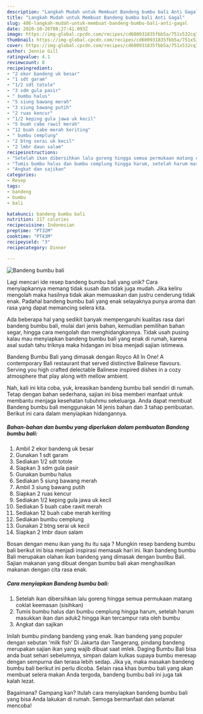 ```yaml
---
description: "Langkah Mudah untuk Membuat Bandeng bumbu bali Anti Gagal"
title: "Langkah Mudah untuk Membuat Bandeng bumbu bali Anti Gagal"
slug: 486-langkah-mudah-untuk-membuat-bandeng-bumbu-bali-anti-gagal
date: 2020-10-26T08:27:41.093Z
image: https://img-global.cpcdn.com/recipes/cd600931835fbb5a/751x532cq70/bandeng-bumbu-bali-foto-resep-utama.jpg
thumbnail: https://img-global.cpcdn.com/recipes/cd600931835fbb5a/751x532cq70/bandeng-bumbu-bali-foto-resep-utama.jpg
cover: https://img-global.cpcdn.com/recipes/cd600931835fbb5a/751x532cq70/bandeng-bumbu-bali-foto-resep-utama.jpg
author: Jennie Gill
ratingvalue: 4.1
reviewcount: 8
recipeingredient:
- "2 ekor bandeng uk besar"
- "1 sdt garam"
- "1/2 sdt totole"
- "3 sdm gula pasir"
- " bumbu halus"
- "5 siung bawang merah"
- "3 siung bawang putih"
- "2 ruas kencur"
- "1/2 keping gula jawa uk kecil"
- "5 buah cabe rawit merah"
- "12 buah cabe merah keriting"
- " bumbu cemplung"
- "2 btng serai uk kecil"
- "2 lmbr daun salam"
recipeinstructions:
- "Setelah ikan dibersihkan lalu goreng hingga semua permukaan matang coklat keemasan (sisihkan)"
- "Tumis bumbu halus dan bumbu cemplung hingga harum, setelah harum masukkan ikan dan aduk2 hingga ikan tercampur rata oleh bumbu"
- "Angkat dan sajikan"
categories:
- Resep
tags:
- bandeng
- bumbu
- bali

katakunci: bandeng bumbu bali 
nutrition: 217 calories
recipecuisine: Indonesian
preptime: "PT32M"
cooktime: "PT43M"
recipeyield: "3"
recipecategory: Dinner

---
```



![Bandeng bumbu bali](https://img-global.cpcdn.com/recipes/cd600931835fbb5a/751x532cq70/bandeng-bumbu-bali-foto-resep-utama.jpg)

Lagi mencari ide resep bandeng bumbu bali yang unik? Cara menyiapkannya memang tidak susah dan tidak juga mudah. Jika keliru mengolah maka hasilnya tidak akan memuaskan dan justru cenderung tidak enak. Padahal bandeng bumbu bali yang enak selayaknya punya aroma dan rasa yang dapat memancing selera kita.

Ada beberapa hal yang sedikit banyak mempengaruhi kualitas rasa dari bandeng bumbu bali, mulai dari jenis bahan, kemudian pemilihan bahan segar, hingga cara mengolah dan menghidangkannya. Tidak usah pusing kalau mau menyiapkan bandeng bumbu bali yang enak di rumah, karena asal sudah tahu triknya maka hidangan ini bisa menjadi sajian istimewa.

Bandeng Bumbu Bali yang dimasak dengan Royco All In One! A contemporary Bali restaurant that served distinctive Balinese flavours. Serving you high crafted delectable Balinese inspired dishes in a cozy atmosphere that play along with mellow ambient.


Nah, kali ini kita coba, yuk, kreasikan bandeng bumbu bali sendiri di rumah. Tetap dengan bahan sederhana, sajian ini bisa memberi manfaat untuk membantu menjaga kesehatan tubuhmu sekeluarga. Anda dapat membuat Bandeng bumbu bali menggunakan 14 jenis bahan dan 3 tahap pembuatan. Berikut ini cara dalam menyiapkan hidangannya.

<!--inarticleads1-->

##### Bahan-bahan dan bumbu yang diperlukan dalam pembuatan Bandeng bumbu bali:

1. Ambil 2 ekor bandeng uk besar
1. Gunakan 1 sdt garam
1. Sediakan 1/2 sdt totole
1. Siapkan 3 sdm gula pasir
1. Gunakan  bumbu halus
1. Sediakan 5 siung bawang merah
1. Ambil 3 siung bawang putih
1. Siapkan 2 ruas kencur
1. Sediakan 1/2 keping gula jawa uk kecil
1. Sediakan 5 buah cabe rawit merah
1. Sediakan 12 buah cabe merah keriting
1. Sediakan  bumbu cemplung
1. Gunakan 2 btng serai uk kecil
1. Siapkan 2 lmbr daun salam


Bosan dengan menu ikan yang itu itu saja ? Mungkin resep bandeng bumbu bali berikut ini bisa menjadi inspirasi memasak hari ini. Ikan bandeng bumbu Bali merupakan olahan ikan bandeng yang dimasak dengan bumbu Bali. Sajian makanan yang dibuat dengan bumbu bali akan menghasilkan makanan dengan cita rasa enak. 

<!--inarticleads2-->

##### Cara menyiapkan Bandeng bumbu bali:

1. Setelah ikan dibersihkan lalu goreng hingga semua permukaan matang coklat keemasan (sisihkan)
1. Tumis bumbu halus dan bumbu cemplung hingga harum, setelah harum masukkan ikan dan aduk2 hingga ikan tercampur rata oleh bumbu
1. Angkat dan sajikan


Inilah bumbu pindang bandeng yang enak. Ikan bandeng yang populer dengan sebutan &#39;milk fish&#39; Di Jakarta dan Tangerang, pindang bandeng merupakan sajian ikan yang wajib dibuat saat imlek. Daging Bumbu Bali bisa anda buat sehari sebelumnya, simpan dalam kulkas supaya bumbu meresap dengan sempurna dan terasa lebih sedap. Jika ya, maka masakan bandeng bumbu bali berikut ini perlu dicoba. Selain rasa khas bumbu bali yang akan membuat selera makan Anda tergoda, bandeng bumbu bali ini juga tak kalah lezat. 

Bagaimana? Gampang kan? Itulah cara menyiapkan bandeng bumbu bali yang bisa Anda lakukan di rumah. Semoga bermanfaat dan selamat mencoba!
